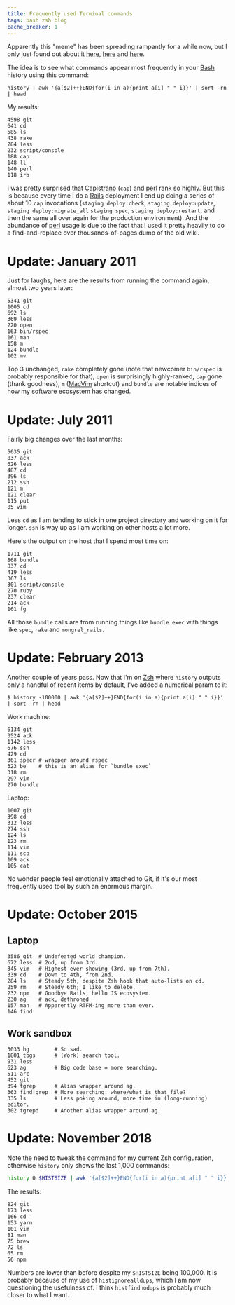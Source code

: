 ```yaml
---
title: Frequently used Terminal commands
tags: bash zsh blog
cache_breaker: 1
---
```


Apparently this "meme" has been spreading rampantly for a while now, but I only just found out about it [here](http://blog.codefront.net/2008/04/18/command-history-meme/), [here](http://diveintomark.org/archives/2008/04/15/history-meme) and [here](http://benjamin.smedbergs.us/blog/2008-04-15/history-meme/).

The idea is to see what commands appear most frequently in your [Bash](/wiki/Bash) history using this command:

    history | awk '{a[$2]++}END{for(i in a){print a[i] " " i}}' | sort -rn | head

My results:

    4598 git
    641 cd
    585 ls
    438 rake
    284 less
    232 script/console
    188 cap
    148 ll
    140 perl
    118 irb

I was pretty surprised that [Capistrano](/wiki/Capistrano) (`cap`) and [perl](/wiki/perl) rank so highly. But this is because every time I do a [Rails](/wiki/Rails) deployment I end up doing a series of about 10 `cap` invocations (`staging deploy:check`, `staging deploy:update`, `staging deploy:migrate_all` `staging spec`, `staging deploy:restart`, and then the same all over again for the production environment). And the abundance of [perl](/wiki/perl) usage is due to the fact that I used it pretty heavily to do a find-and-replace over thousands-of-pages dump of the old wiki.

# Update: January 2011

Just for laughs, here are the results from running the command again, almost two years later:

    5341 git
    1005 cd
    692 ls
    369 less
    220 open
    163 bin/rspec
    161 man
    158 m
    124 bundle
    102 mv

Top 3 unchanged, `rake` completely gone (note that newcomer `bin/rspec` is probably responsible for that), `open` is surprisingly highly-ranked, `cap` gone (thank goodness), `m` ([MacVim](/wiki/MacVim) shortcut) and `bundle` are notable indices of how my software ecosystem has changed.

# Update: July 2011

Fairly big changes over the last months:

    5635 git
    837 ack
    626 less
    487 cd
    396 ls
    212 ssh
    121 m
    121 clear
    115 put
    85 vim

Less `cd` as I am tending to stick in one project directory and working on it for longer. `ssh` is way up as I am working on other hosts a lot more.

Here's the output on the host that I spend most time on:

    1711 git
    868 bundle
    837 cd
    419 less
    367 ls
    301 script/console
    270 ruby
    237 clear
    214 ack
    161 fg

All those `bundle` calls are from running things like `bundle exec` with things like `spec`, `rake` and `mongrel_rails`.

# Update: February 2013

Another couple of years pass. Now that I'm on [Zsh](/wiki/Zsh) where `history` outputs only a handful of recent items by default, I've added a numerical param to it:

```shell
$ history -100000 | awk '{a[$2]++}END{for(i in a){print a[i] " " i}}' | sort -rn | head
```

Work machine:

    6134 git
    3524 ack
    1142 less
    676 ssh
    429 cd
    361 specr # wrapper around rspec
    323 be    # this is an alias for `bundle exec`
    318 rm
    297 vim
    270 bundle

Laptop:

    1007 git
    398 cd
    312 less
    274 ssh
    124 ls
    123 rm
    114 vim
    111 scp
    109 ack
    105 cat

No wonder people feel emotionally attached to Git, if it's our most frequently used tool by such an enormous margin.

# Update: October 2015

## Laptop

    3586 git  # Undefeated world champion.
    672 less  # 2nd, up from 3rd.
    345 vim   # Highest ever showing (3rd, up from 7th).
    339 cd    # Down to 4th, from 2nd.
    284 ls    # Steady 5th, despite Zsh hook that auto-lists on cd.
    259 rm    # Steady 6th; I like to delete.
    232 npm   # Goodbye Rails, hello JS ecosystem.
    230 ag    # ack, dethroned
    157 man   # Apparently RTFM-ing more than ever.
    146 find

## Work sandbox

    3033 hg        # So sad.
    1801 tbgs      # (Work) search tool.
    931 less
    623 ag         # Big code base = more searching.
    511 arc
    452 git
    394 tgrep      # Alias wrapper around ag.
    363 find|grep  # More searching: where/what is that file?
    335 ls         # Less poking around, more time in (long-running) editor.
    302 tgrepd     # Another alias wrapper around ag.

# Update: November 2018

Note the need to tweak the command for my current Zsh configuration, otherwise `history` only shows the last 1,000 commands:

```sh
history 0 $HISTSIZE | awk '{a[$2]++}END{for(i in a){print a[i] " " i}}' | sort -rn | head
```

The results:

```
824 git
173 less
166 cd
153 yarn
101 vim
81 man
75 brew
72 ls
65 rm
56 npm
```

Numbers are lower than before despite my `$HISTSIZE` being 100,000. It is probably because of my use of `histignorealldups`, which I am now questioning the usefulness of. I think `histfindnodups` is probably much closer to what I want.
